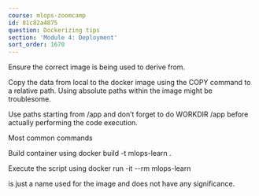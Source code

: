 ```yaml
---
course: mlops-zoomcamp
id: 81c82a4875
question: Dockerizing tips
section: 'Module 4: Deployment'
sort_order: 1670
---
```


Ensure the correct image is being used to derive from.

Copy the data from local to the docker image using the COPY command to a relative path. Using absolute paths within the image might be troublesome.

Use paths starting from /app and don’t forget to do WORKDIR /app before actually performing the code execution.

Most common commands

Build container using docker build -t mlops-learn .

Execute the script using docker run -it --rm mlops-learn

<mlops-learn> is just a name used for the image and does not have any significance.


